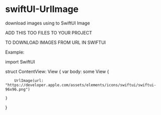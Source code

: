 # swiftUI-UrlImage
download images using to SwiftUI Image 

ADD THIS TOO FILES TO YOUR PROJECT 

TO DOWNLOAD IMAGES FROM URL IN SWIFTUI

Example:

import SwiftUI

struct ContentView: View {
    var body: some View {
    
        UrlImage(url: "https://developer.apple.com/assets/elements/icons/swiftui/swiftui-96x96.png")
    
    }
}

